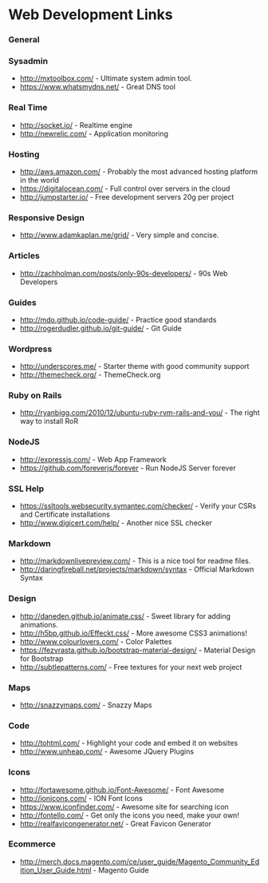 Web Development Links
============
### General

### Sysadmin
- http://mxtoolbox.com/ - Ultimate system admin tool.
- https://www.whatsmydns.net/ - Great DNS tool

### Real Time
- http://socket.io/ - Realtime engine
- http://newrelic.com/ - Application monitoring

### Hosting
- http://aws.amazon.com/ - Probably the most advanced hosting platform in the world
- https://digitalocean.com/ - Full control over servers in the cloud
- http://jumpstarter.io/ - Free development servers 20g per project

### Responsive Design
 - http://www.adamkaplan.me/grid/ - Very simple and concise.

### Articles
- http://zachholman.com/posts/only-90s-developers/ - 90s Web Developers

### Guides
- http://mdo.github.io/code-guide/ - Practice good standards
- http://rogerdudler.github.io/git-guide/ - Git Guide

### Wordpress
- http://underscores.me/ - Starter theme with good community support
- http://themecheck.org/ - ThemeCheck.org

### Ruby on Rails
- http://ryanbigg.com/2010/12/ubuntu-ruby-rvm-rails-and-you/ - The right way to install RoR

### NodeJS
- http://expressjs.com/ - Web App Framework
- https://github.com/foreverjs/forever - Run NodeJS Server forever

### SSL Help
- https://ssltools.websecurity.symantec.com/checker/ - Verify your CSRs and Certificate installations
- http://www.digicert.com/help/ - Another nice SSL checker

### Markdown
- http://markdownlivepreview.com/ - This is a nice tool for readme files.
- http://daringfireball.net/projects/markdown/syntax - Official Markdown Syntax

### Design
- http://daneden.github.io/animate.css/ - Sweet library for adding animations.
- http://h5bp.github.io/Effeckt.css/ - More awesome CSS3 animations!
- http://www.colourlovers.com/ - Color Palettes 
- https://fezvrasta.github.io/bootstrap-material-design/ - Material Design for Bootstrap
- http://subtlepatterns.com/ - Free textures for your next web project

### Maps
- http://snazzymaps.com/ - Snazzy Maps

### Code
- http://tohtml.com/ - Highlight your code and embed it on websites
- http://www.unheap.com/ - Awesome JQuery Plugins

### Icons
- http://fortawesome.github.io/Font-Awesome/ - Font Awesome
- http://ionicons.com/ - ION Font Icons
- https://www.iconfinder.com/ - Awesome site for searching icon
- http://fontello.com/ - Get only the icons you need, make your own!
- http://realfavicongenerator.net/ - Great Favicon Generator

### Ecommerce
- http://merch.docs.magento.com/ce/user_guide/Magento_Community_Edition_User_Guide.html - Magento Guide
